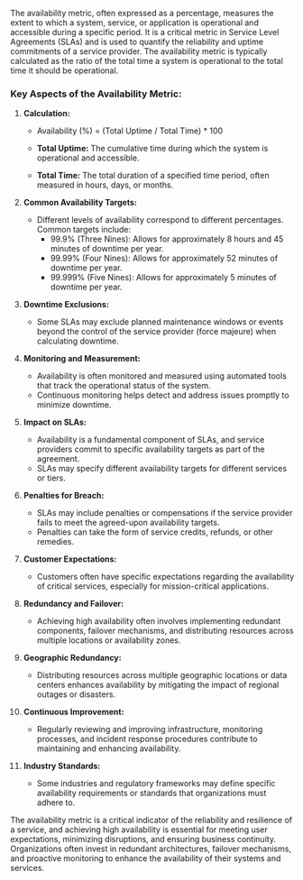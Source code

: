 The availability metric, often expressed as a percentage, measures the extent to which a system, service, or application is operational and accessible during a specific period. It is a critical metric in Service Level Agreements (SLAs) and is used to quantify the reliability and uptime commitments of a service provider. The availability metric is typically calculated as the ratio of the total time a system is operational to the total time it should be operational.

### Key Aspects of the Availability Metric:

1. **Calculation:**
   - Availability (%) = (Total Uptime / Total Time) * 100

   - **Total Uptime:** The cumulative time during which the system is operational and accessible.
   - **Total Time:** The total duration of a specified time period, often measured in hours, days, or months.

2. **Common Availability Targets:**
   - Different levels of availability correspond to different percentages. Common targets include:
     - 99.9% (Three Nines): Allows for approximately 8 hours and 45 minutes of downtime per year.
     - 99.99% (Four Nines): Allows for approximately 52 minutes of downtime per year.
     - 99.999% (Five Nines): Allows for approximately 5 minutes of downtime per year.

3. **Downtime Exclusions:**
   - Some SLAs may exclude planned maintenance windows or events beyond the control of the service provider (force majeure) when calculating downtime.

4. **Monitoring and Measurement:**
   - Availability is often monitored and measured using automated tools that track the operational status of the system.
   - Continuous monitoring helps detect and address issues promptly to minimize downtime.

5. **Impact on SLAs:**
   - Availability is a fundamental component of SLAs, and service providers commit to specific availability targets as part of the agreement.
   - SLAs may specify different availability targets for different services or tiers.

6. **Penalties for Breach:**
   - SLAs may include penalties or compensations if the service provider fails to meet the agreed-upon availability targets.
   - Penalties can take the form of service credits, refunds, or other remedies.

7. **Customer Expectations:**
   - Customers often have specific expectations regarding the availability of critical services, especially for mission-critical applications.

8. **Redundancy and Failover:**
   - Achieving high availability often involves implementing redundant components, failover mechanisms, and distributing resources across multiple locations or availability zones.

9. **Geographic Redundancy:**
   - Distributing resources across multiple geographic locations or data centers enhances availability by mitigating the impact of regional outages or disasters.

10. **Continuous Improvement:**
    - Regularly reviewing and improving infrastructure, monitoring processes, and incident response procedures contribute to maintaining and enhancing availability.

11. **Industry Standards:**
    - Some industries and regulatory frameworks may define specific availability requirements or standards that organizations must adhere to.

The availability metric is a critical indicator of the reliability and resilience of a service, and achieving high availability is essential for meeting user expectations, minimizing disruptions, and ensuring business continuity. Organizations often invest in redundant architectures, failover mechanisms, and proactive monitoring to enhance the availability of their systems and services.
